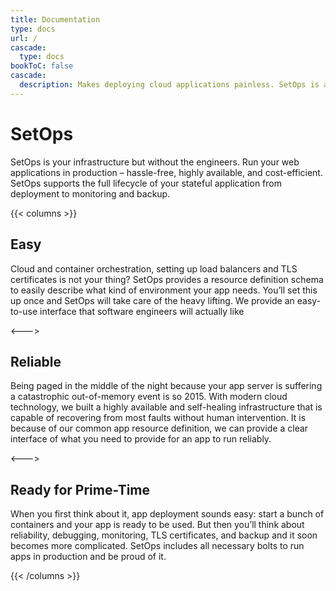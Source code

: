 ```yaml
---
title: Documentation
type: docs
url: /
cascade:
  type: docs
bookToC: false
cascade:
  description: Makes deploying cloud applications painless. SetOps is a standardized framework upon your own AWS account. Setup & deploy cloud applications with ease!
---
```

# SetOps

SetOps is your infrastructure but without the engineers. Run your web applications in production – hassle-free, highly available, and cost-efficient. SetOps supports the full lifecycle of your stateful application from deployment to monitoring and backup.

{{< columns >}} <!-- begin columns block -->
## Easy

Cloud and container orchestration, setting up load balancers and TLS certificates is not your thing? SetOps provides a resource definition schema to easily describe what kind of environment your app needs. You’ll set this up once and SetOps will take care of the heavy lifting. We provide an easy-to-use interface that software engineers will actually like

<--->

## Reliable

Being paged in the middle of the night because your app server is suffering a catastrophic out-of-memory event is so 2015. With modern cloud technology, we built a highly available and self-healing infrastructure that is capable of recovering from most faults without human intervention. It is because of our common app resource definition, we can provide a clear interface of what you need to provide for an app to run reliably.

<--->

## Ready for Prime-Time

When you first think about it, app deployment sounds easy: start a bunch of containers and your app is ready to be used. But then you’ll think about reliability, debugging, monitoring, TLS certificates, and backup and it soon becomes more complicated. SetOps includes all necessary bolts to run apps in production and be proud of it.

{{< /columns >}}
